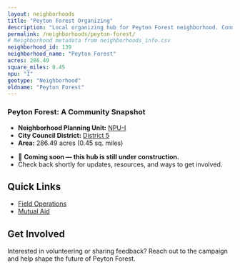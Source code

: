 ```yaml
---
layout: neighborhoods
title: "Peyton Forest Organizing"
description: "Local organizing hub for Peyton Forest neighborhood. Connect with field operations, mutual aid, and community organizing efforts."
permalink: /neighborhoods/peyton-forest/
# Neighborhood metadata from neighborhoods_info.csv
neighborhood_id: 139
neighborhood_name: "Peyton Forest"
acres: 286.49
square_miles: 0.45
npu: "I"
geotype: "Neighborhood"
oldname: "Peyton Forest"
---
```


### **Peyton Forest: A Community Snapshot**

  * **Neighborhood Planning Unit:** [NPU-I](https://www.atlantaga.gov/government/departments/city-planning/neighborhood-planning-units/neighborhood-and-npu-contacts)
  * **City Council District:** [District 5](https://citycouncil.atlantaga.gov/council-members/antonio-lewis)
  * **Area:** 286.49 acres (0.45 sq. miles)

- 🚧 **Coming soon — this hub is still under construction.**
- Check back shortly for updates, resources, and ways to get involved.

## Quick Links

- [Field Operations](./field-ops/)
- [Mutual Aid](./mutual-aid/)

## Get Involved

Interested in volunteering or sharing feedback? Reach out to the campaign and help shape the future of Peyton Forest.
